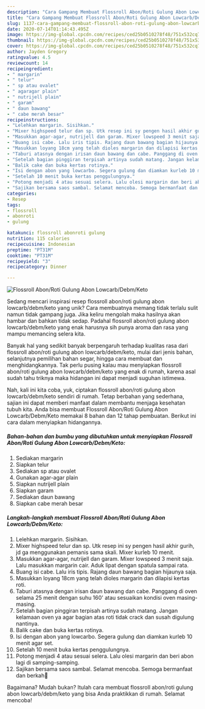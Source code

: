 ```yaml
---
description: "Cara Gampang Membuat Flossroll Abon/Roti Gulung Abon Lowcarb/Debm/Keto Anti Gagal"
title: "Cara Gampang Membuat Flossroll Abon/Roti Gulung Abon Lowcarb/Debm/Keto Anti Gagal"
slug: 1137-cara-gampang-membuat-flossroll-abon-roti-gulung-abon-lowcarb-debm-keto-anti-gagal
date: 2020-07-14T01:14:43.495Z
image: https://img-global.cpcdn.com/recipes/ced25b0510278f48/751x532cq70/flossroll-abonroti-gulung-abon-lowcarbdebmketo-foto-resep-utama.jpg
thumbnail: https://img-global.cpcdn.com/recipes/ced25b0510278f48/751x532cq70/flossroll-abonroti-gulung-abon-lowcarbdebmketo-foto-resep-utama.jpg
cover: https://img-global.cpcdn.com/recipes/ced25b0510278f48/751x532cq70/flossroll-abonroti-gulung-abon-lowcarbdebmketo-foto-resep-utama.jpg
author: Jayden Gregory
ratingvalue: 4.5
reviewcount: 14
recipeingredient:
- " margarin"
- " telur"
- " sp atau ovalet"
- " agaragar plain"
- " nutrijell plain"
- " garam"
- " daun bawang"
- " cabe merah besar"
recipeinstructions:
- "Lelehkan margarin. Sisihkan."
- "Mixer highspeed telur dan sp. Utk resep ini sy pengen hasil akhir gurih, jd ga menggunakan pemanis sama skali. Mixer kurleb 10 menit."
- "Masukkan agar-agar, nutrijell dan garam. Mixer lowspeed 3 menit saja. Lalu masukkan margarin cair. Aduk lipat dengan spatula sampai rata."
- "Buang isi cabe. Lalu iris tipis. Rajang daun bawang bagian hijaunya saja."
- "Masukkan loyang 18cm yang telah dioles margarin dan dilapisi kertas roti."
- "Taburi atasnya dengan irisan daun bawang dan cabe. Panggang di oven selama 25 menit dengan suhu 160&#39; atau sesuaikan kondisi oven masing-masing."
- "Setelah bagian pinggiran terpisah artinya sudah matang. Jangan kelamaan oven ya agar bagian atas roti tidak crack dan susah digulung nantinya."
- "Balik cake dan buka kertas rotinya."
- "Isi dengan abon yang lowcarbo. Segera gulung dan diamkan kurleb 10 menit agar set."
- "Setelah 10 menit buka kertas penggulungnya."
- "Potong menjadi 4 atau sesuai selera. Lalu olesi margarin dan beri abon lagi di samping-samping."
- "Sajikan bersama saos sambal. Selamat mencoba. Semoga bermanfaat dan berkah💞"
categories:
- Resep
tags:
- flossroll
- abonroti
- gulung

katakunci: flossroll abonroti gulung 
nutrition: 115 calories
recipecuisine: Indonesian
preptime: "PT31M"
cooktime: "PT31M"
recipeyield: "3"
recipecategory: Dinner

---
```



![Flossroll Abon/Roti Gulung Abon Lowcarb/Debm/Keto](https://img-global.cpcdn.com/recipes/ced25b0510278f48/751x532cq70/flossroll-abonroti-gulung-abon-lowcarbdebmketo-foto-resep-utama.jpg)

Sedang mencari inspirasi resep flossroll abon/roti gulung abon lowcarb/debm/keto yang unik? Cara membuatnya memang tidak terlalu sulit namun tidak gampang juga. Jika keliru mengolah maka hasilnya akan hambar dan bahkan tidak sedap. Padahal flossroll abon/roti gulung abon lowcarb/debm/keto yang enak harusnya sih punya aroma dan rasa yang mampu memancing selera kita.

Banyak hal yang sedikit banyak berpengaruh terhadap kualitas rasa dari flossroll abon/roti gulung abon lowcarb/debm/keto, mulai dari jenis bahan, selanjutnya pemilihan bahan segar, hingga cara membuat dan menghidangkannya. Tak perlu pusing kalau mau menyiapkan flossroll abon/roti gulung abon lowcarb/debm/keto yang enak di rumah, karena asal sudah tahu triknya maka hidangan ini dapat menjadi suguhan istimewa.




Nah, kali ini kita coba, yuk, ciptakan flossroll abon/roti gulung abon lowcarb/debm/keto sendiri di rumah. Tetap berbahan yang sederhana, sajian ini dapat memberi manfaat dalam membantu menjaga kesehatan tubuh kita. Anda bisa membuat Flossroll Abon/Roti Gulung Abon Lowcarb/Debm/Keto memakai 8 bahan dan 12 tahap pembuatan. Berikut ini cara dalam menyiapkan hidangannya.

<!--inarticleads1-->

##### Bahan-bahan dan bumbu yang dibutuhkan untuk menyiapkan Flossroll Abon/Roti Gulung Abon Lowcarb/Debm/Keto:

1. Sediakan  margarin
1. Siapkan  telur
1. Sediakan  sp atau ovalet
1. Gunakan  agar-agar plain
1. Siapkan  nutrijell plain
1. Siapkan  garam
1. Sediakan  daun bawang
1. Siapkan  cabe merah besar




<!--inarticleads2-->

##### Langkah-langkah membuat Flossroll Abon/Roti Gulung Abon Lowcarb/Debm/Keto:

1. Lelehkan margarin. Sisihkan.
1. Mixer highspeed telur dan sp. Utk resep ini sy pengen hasil akhir gurih, jd ga menggunakan pemanis sama skali. Mixer kurleb 10 menit.
1. Masukkan agar-agar, nutrijell dan garam. Mixer lowspeed 3 menit saja. Lalu masukkan margarin cair. Aduk lipat dengan spatula sampai rata.
1. Buang isi cabe. Lalu iris tipis. Rajang daun bawang bagian hijaunya saja.
1. Masukkan loyang 18cm yang telah dioles margarin dan dilapisi kertas roti.
1. Taburi atasnya dengan irisan daun bawang dan cabe. Panggang di oven selama 25 menit dengan suhu 160&#39; atau sesuaikan kondisi oven masing-masing.
1. Setelah bagian pinggiran terpisah artinya sudah matang. Jangan kelamaan oven ya agar bagian atas roti tidak crack dan susah digulung nantinya.
1. Balik cake dan buka kertas rotinya.
1. Isi dengan abon yang lowcarbo. Segera gulung dan diamkan kurleb 10 menit agar set.
1. Setelah 10 menit buka kertas penggulungnya.
1. Potong menjadi 4 atau sesuai selera. Lalu olesi margarin dan beri abon lagi di samping-samping.
1. Sajikan bersama saos sambal. Selamat mencoba. Semoga bermanfaat dan berkah💞




Bagaimana? Mudah bukan? Itulah cara membuat flossroll abon/roti gulung abon lowcarb/debm/keto yang bisa Anda praktikkan di rumah. Selamat mencoba!
